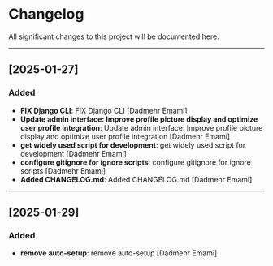 # Changelog

All significant changes to this project will be documented here.


---

## [2025-01-27]
### Added
- **FIX Django CLI**: FIX Django CLI [Dadmehr Emami]
- **Update admin interface: Improve profile picture display and optimize user profile integration**: Update admin interface: Improve profile picture display and optimize user profile integration [Dadmehr Emami]
- **get widely used script for development**: get widely used script for development [Dadmehr Emami]
- **configure gitignore for ignore scripts**: configure gitignore for ignore scripts [Dadmehr Emami]
- **Added CHANGELOG.md**: Added CHANGELOG.md [Dadmehr Emami]

---

## [2025-01-29]
### Added
- **remove auto-setup**: remove auto-setup [Dadmehr Emami]
